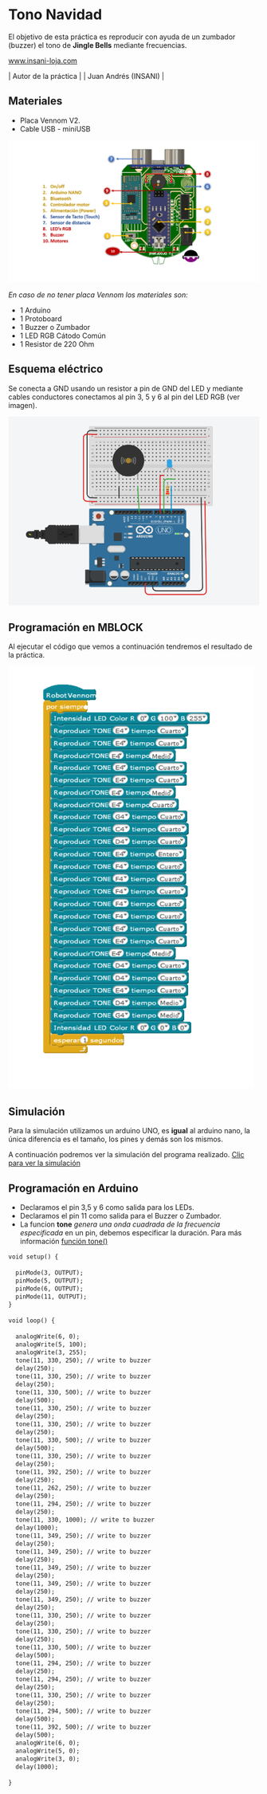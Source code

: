 # Tono Navidad

El objetivo de esta práctica es reproducir con ayuda de un zumbador (buzzer) el tono de **Jingle Bells** mediante frecuencias. 


www.insani-loja.com

| Autor de la práctica |
| Juan Andrés (INSANI) |


## Materiales
- Placa Vennom V2.
- Cable USB - miniUSB

![Placa de programacion Vennom](https://github.com/jandrs300/Bloques_M/blob/master/ejemplos_vennom/Version_2/placa-version2.png)

*En caso de no tener placa Vennom los materiales son:*
- 1 Arduino
- 1 Protoboard
- 1 Buzzer o Zumbador
- 1 LED RGB Cátodo Común
- 1 Resistor de 220 Ohm


## Esquema eléctrico

Se conecta a GND usando un resistor a pin de GND del LED y mediante cables conductores conectamos al pin 3, 5 y 6 al pin del LED RGB (ver imagen).

![Placa arduino encender LED RGB catado](https://github.com/jandrs300/Bloques_M/blob/master/ejemplos_vennom/Version_2/Navidad_buzzer/Navidad_c.PNG)


## Programación en MBLOCK
Al ejecutar el código que vemos a continuación tendremos el resultado de la práctica.

![programa en mblock buzzer tono Jingle Bells Arduino](https://github.com/jandrs300/Bloques_M/blob/master/ejemplos_vennom/Version_2/Navidad_buzzer/navidad.png)

## Simulación
Para la simulación utilizamos un arduino UNO, es **igual** al arduino nano, la única diferencia es el tamaño, los pines y demás son los mismos.

A continuación podremos ver la simulación del programa realizado.  [Clic para ver la simulación](https://www.tinkercad.com/things/6ez4tt1edD2)


## Programación en Arduino
- Declaramos el pin 3,5 y 6 como salida para los LEDs.
- Declaramos el pin 11 como salida para el Buzzer o Zumbador.
- La funcion **tone** *genera una onda cuadrada de la frecuencia especificada* en un pin, debemos especificar la duración. Para más información [función tone()](https://www.arduino.cc/reference/en/language/functions/advanced-io/tone/)


```
void setup() {

  pinMode(3, OUTPUT);
  pinMode(5, OUTPUT);
  pinMode(6, OUTPUT);
  pinMode(11, OUTPUT);
}

void loop() {

  analogWrite(6, 0);
  analogWrite(5, 100);
  analogWrite(3, 255);
  tone(11, 330, 250); // write to buzzer
  delay(250);
  tone(11, 330, 250); // write to buzzer
  delay(250);
  tone(11, 330, 500); // write to buzzer
  delay(500);
  tone(11, 330, 250); // write to buzzer
  delay(250);
  tone(11, 330, 250); // write to buzzer
  delay(250);
  tone(11, 330, 500); // write to buzzer
  delay(500);
  tone(11, 330, 250); // write to buzzer
  delay(250);
  tone(11, 392, 250); // write to buzzer
  delay(250);
  tone(11, 262, 250); // write to buzzer
  delay(250);
  tone(11, 294, 250); // write to buzzer
  delay(250);
  tone(11, 330, 1000); // write to buzzer
  delay(1000);
  tone(11, 349, 250); // write to buzzer
  delay(250);
  tone(11, 349, 250); // write to buzzer
  delay(250);
  tone(11, 349, 250); // write to buzzer
  delay(250);
  tone(11, 349, 250); // write to buzzer
  delay(250);
  tone(11, 349, 250); // write to buzzer
  delay(250);
  tone(11, 330, 250); // write to buzzer
  delay(250);
  tone(11, 330, 250); // write to buzzer
  delay(250);
  tone(11, 330, 500); // write to buzzer
  delay(500);
  tone(11, 294, 250); // write to buzzer
  delay(250);
  tone(11, 294, 250); // write to buzzer
  delay(250);
  tone(11, 330, 250); // write to buzzer
  delay(250);
  tone(11, 294, 500); // write to buzzer
  delay(500);
  tone(11, 392, 500); // write to buzzer
  delay(500);
  analogWrite(6, 0);
  analogWrite(5, 0);
  analogWrite(3, 0);
  delay(1000);

}


```

